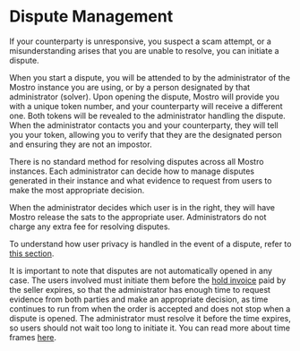 # Dispute Management

If your counterparty is unresponsive, you suspect a scam attempt, or a misunderstanding arises that you are unable to resolve, you can initiate a dispute.

When you start a dispute, you will be attended to by the administrator of the Mostro instance you are using, or by a person designated by that administrator (solver). Upon opening the dispute, Mostro will provide you with a unique token number, and your counterparty will receive a different one. Both tokens will be revealed to the administrator handling the dispute. When the administrator contacts you and your counterparty, they will tell you your token, allowing you to verify that they are the designated person and ensuring they are not an impostor.

There is no standard method for resolving disputes across all Mostro instances. Each administrator can decide how to manage disputes generated in their instance and what evidence to request from users to make the most appropriate decision.

When the administrator decides which user is in the right, they will have Mostro release the sats to the appropriate user. Administrators do not charge any extra fee for resolving disputes.

To understand how user privacy is handled in the event of a dispute, refer to [this section](./privacy.md).  

It is important to note that disputes are not automatically opened in any case. The users involved must initiate them before the [hold invoice](./hold-invoice.md) paid by the seller expires, so that the administrator has enough time to request evidence from both parties and make an appropriate decision, as time continues to run from when the order is accepted and does not stop when a dispute is opened. The administrator must resolve it before the time expires, so users should not wait too long to initiate it. You can read more about time frames [here](./times.md).
